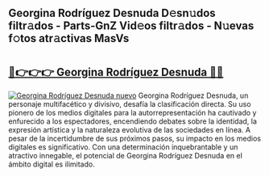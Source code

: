 ## Georgina Rodríguez Desnuda D𝚎sn𝚞dos filtr𝚊dos - Parts-GnZ Vid𝚎os filtr𝚊dos - N𝚞evas f𝚘tos atr𝚊ctivas MasVs

# <h2><a href="http://mbbj44k.tromn.icu/?c=Georgina+Rodr%c3%adguez+Desnuda">🔗👉👉👉 Georgina Rodríguez Desnuda 🔗🔗</a></h2>

[![Georgina Rodríguez Desnuda nuevo](https://i.imgur.com/pEAQMta.gif)](http://mbbj44k.tromn.icu/?c=Georgina+Rodr%c3%adguez+Desnuda)
Georgina Rodríguez Desnuda, un personaje multifacético y divisivo, desafía la clasificación directa. Su uso pionero de los medios digitales para la autorrepresentación ha cautivado y enfurecido a los espectadores, encendiendo debates sobre la identidad, la expresión artística y la naturaleza evolutiva de las sociedades en línea. A pesar de la incertidumbre de sus próximos pasos, su impacto en los medios digitales es significativo. Con una determinación inquebrantable y un atractivo innegable, el potencial de Georgina Rodríguez Desnuda en el ámbito digital es ilimitado.
